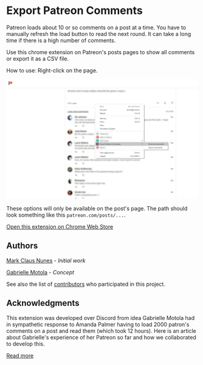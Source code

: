 # Export Patreon Comments


Patreon loads about 10 or so comments on a post at a time. You have to manually refresh the load button to read the next round. It can take a long time if there is a high number of comments. 

Use this chrome extension on Patreon's posts pages to show all comments or export it as a CSV file.

How to use: Right-click on the page.

![Cover](https://github.com/markcnunes/export-patreon-comments/blob/master/graphics/printscreen.png)

These options will only be available on the post's page. The path should look something like this `patreon.com/posts/...`.

[Open this extension on Chrome Web Store](https://chrome.google.com/webstore/detail/export-patreon-comments/cbpcohjaihendbaaegnfobblodjodecg)

## Authors

[Mark Claus Nunes](https://github.com/markcnunes) - *Initial work* 

[Gabrielle Motola](www.gabriellemotola.com) - *Concept* 

See also the list of [contributors](https://github.com/markcnunes/export-patreon-comments/graphs/contributors) who participated in this project.

## Acknowledgments

This extension was developed over Discord from idea Gabrielle Motola had in sympathetic response to Amanda Palmer having to load 2000 patron's comments on a post and read them (which took 12 hours). Here is an article about Gabrielle's experience of her Patreon so far and how we collaborated to develop this.

[Read more](https://medium.com/@gmotophotos/patreon-so-far-d1435e7a5c55)